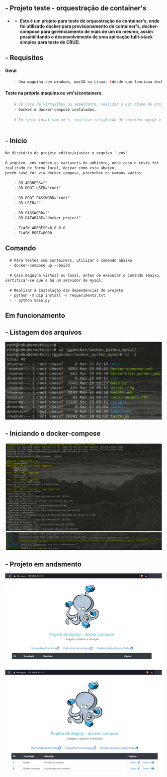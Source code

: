 ## -  Projeto teste - orquestração de container's

  - - #### Este é um projeto para teste de orquestração de container's, onde foi utilizado docker para provisionamento de container's, docker-compose para gerênciamento de mais de um do mesmo, assim possibilitando o desenvolvimento de uma aplicação fullt-stack simples para teste de CRUD.

## - Requisitos


#### Geral
```bash
    - Uma maquina com windows, macSO ou Linux. (desde que funciona docker e docker-compose)
```

#### Teste na própria maquina ou vm's/containers.
```bash
    # Em caso de virtualbox ou semelhante, realizar o git clone do projeto.
    - Docker e docker-compose instalados,
    
    # Em teste local sem vm's, realizar instalação de servidor mysql e python 3.
    
```

## - Inicio
```
No diretório do projeto editar/ajustar o arquivo '.env'

O arquivo .env contem as variaveis de ambiente, onde caso o teste for realizado de forma local, deixar como esta abaixo,
porém caso for via docker-compose, preencher os campos vazios.

    - DB_ADDRESS=""
    - DB_ROOT_USER="root"

    - DB_ROOT_PASSWORD="root"
    - DB_USER=""

    - DB_PASSWORD=""
    - DB_DATABASE="docker_project"

    - FLASK_ADDRESS=0.0.0.0
    - FLASK_PORT=8000

```
## Comando

```
  # Para testes com containers, utilizar o comando abaixo
  - docker-compose up --build
  
  # Caso maquina virtual ou local, antes de executar o comando abaixo, certificar-se que o há um servidor de mysql:
  
  # Realizar a instalação das dependencias do projeto
  - python -m pip install -r requeriments.txt
  - - python main.py
```

## Em funcionamento


## - Listagem dos arquivos
![](images/start1.JPG)

## - Iniciando o docker-compose
![](images/start2.JPG)
![](images/start3.JPG)

## - Projeto em andamento
![](images/start4.JPG)
![](images/start5.JPG)

